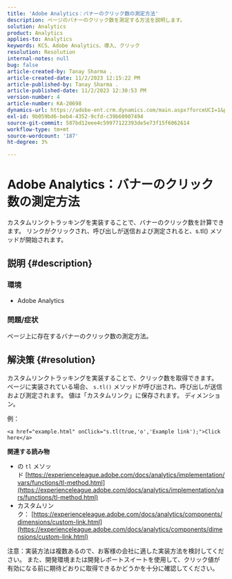 ```yaml
---
title: 'Adobe Analytics：バナーのクリック数の測定方法'
description: ページのバナーのクリック数を測定する方法を説明します。
solution: Analytics
product: Analytics
applies-to: Analytics
keywords: KCS、Adobe Analytics、導入、クリック
resolution: Resolution
internal-notes: null
bug: false
article-created-by: Tanay Sharma .
article-created-date: 11/2/2023 12:15:22 PM
article-published-by: Tanay Sharma .
article-published-date: 11/2/2023 12:30:53 PM
version-number: 4
article-number: KA-20698
dynamics-url: https://adobe-ent.crm.dynamics.com/main.aspx?forceUCI=1&pagetype=entityrecord&etn=knowledgearticle&id=498d7e79-7979-ee11-8179-6045bd006239
exl-id: 9b059bd6-beb4-4352-9cfd-c39b60907494
source-git-commit: 587bd12eee4c59977122393de5e73f15f6062614
workflow-type: tm+mt
source-wordcount: '187'
ht-degree: 3%

---
```


# Adobe Analytics：バナーのクリック数の測定方法


カスタムリンクトラッキングを実装することで、バナーのクリック数を計算できます。 リンクがクリックされ、呼び出しが送信および測定されると、s.tl() メソッドが開始されます。

## 説明 {#description}


### 環境

- Adobe Analytics




### 問題/症状 

ページ上に存在するバナーのクリック数の測定方法。


## 解決策 {#resolution}


カスタムリンクトラッキングを実装することで、クリック数を取得できます。 ページに実装されている場合、 `s.tl()` メソッドが呼び出され、呼び出しが送信および測定されます。 値は「カスタムリンク」に保存されます。 ディメンション。

例：


```
<a href="example.html" onClick="s.tl(true,'o','Example link');">Click here</a>
```


<b>関連する読み物</b>

- の `tl` メソッド [https://experienceleague.adobe.com/docs/analytics/implementation/vars/functions/tl-method.html](https://experienceleague.adobe.com/docs/analytics/implementation/vars/functions/tl-method.html)
- カスタムリンク： [https://experienceleague.adobe.com/docs/analytics/components/dimensions/custom-link.html](https://experienceleague.adobe.com/docs/analytics/components/dimensions/custom-link.html)


注意：実装方法は複数あるので、お客様の会社に適した実装方法を検討してください。 また、開発環境または開発レポートスイートを使用して、クリック値が有効になる前に期待どおりに取得できるかどうかを十分に確認してください。
